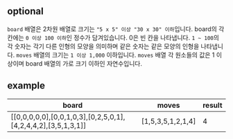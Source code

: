 

## optional
`board` 배열은 2차원 배열로 크기는 `"5 x 5" 이상 "30 x 30" 이하`입니다.
board의 각 칸에는 `0 이상 100 이하`인 정수가 담겨있습니다.
0은 빈 칸을 나타냅니다.
`1 ~ 100`의 각 숫자는 각기 다른 인형의 모양을 의미하며 같은 숫자는 같은 모양의 인형을 나타냅니다.
`moves` 배열의 크기는 `1 이상 1,000` 이하입니다.
`moves` 배열 각 원소들의 값은 1 이상이며 board 배열의 가로 크기 이하인 자연수입니다.

## example
|board|	moves|	result|
|-----|------|--------|
|[[0,0,0,0,0],[0,0,1,0,3],[0,2,5,0,1],[4,2,4,4,2],[3,5,1,3,1]]	|[1,5,3,5,1,2,1,4]	|4|